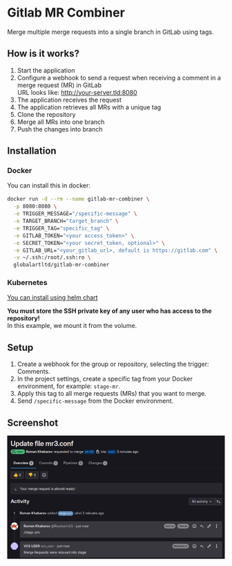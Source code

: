 # Gitlab MR Combiner

Merge multiple merge requests into a single branch in GitLab using tags.

## How is it works?

1. Start the application
2. Configure a webhook to send a request when receiving a comment in a merge request (MR) in GitLab<br>
   URL looks like: http://your-server.tld:8080
3. The application receives the request
4. The application retrieves all MRs with a unique tag
5. Clone the repository
6. Merge all MRs into one branch
7. Push the changes into branch

## Installation

### Docker

You can install this in docker:

```bash
docker run -d --rm --name gitlab-mr-combiner \
  -p 8080:8080 \
  -e TRIGGER_MESSAGE="/specific-message" \
  -e TARGET_BRANCH="target_branch" \
  -e TRIGGER_TAG="specific_tag" \
  -e GITLAB_TOKEN="<your access_token>" \
  -e SECRET_TOKEN="<your secret_token, optional>" \
  -e GITLAB_URL="<your_gitlab_url>, default is https://gitlab.com" \
  -v ~/.ssh:/root/.ssh:ro \
  globalartltd/gitlab-mr-combiner
```

### Kubernetes

[You can install using helm chart](https://github.com/GlobalArtInc/helm-charts/tree/master/charts/gitlab-mr-combiner)

**You must store the SSH private key of any user who has access to the repository!**<br />
In this example, we mount it from the volume.

## Setup

1. Create a webhook for the group or repository, selecting the trigger: Comments.
2. In the project settings, create a specific tag from your Docker environment, for example: `stage-mr`.
3. Apply this tag to all merge requests (MRs) that you want to merge.
4. Send `/specific-message` from the Docker environment.

## Screenshot

![1](./assets/mr_page.png)
